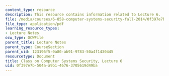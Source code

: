 ```yaml
---
content_type: resource
description: This resource contains information related to Lecture 6.
file: /media/courses/6-858-computer-systems-security-fall-2014/0f397e7b504aa9b146763705619d49ba_MIT6_858F14_lec6.pdf
file_type: application/pdf
learning_resource_types:
- Lecture Notes
ocw_type: OCWFile
parent_title: Lecture Notes
parent_type: CourseSection
parent_uid: 123196f5-0a80-ab91-9783-50a4f1430445
resourcetype: Document
title: Class on Computer Systems Security, Lecture 6
uid: 0f397e7b-504a-a9b1-4676-3705619d49ba
---
```


